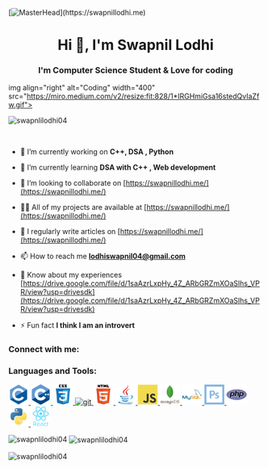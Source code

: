 
[![MasterHead](https://1.bp.blogspot.com/-7A4WynwLsM...)](https://swapnillodhi.me)

<h1 align="center">Hi 👋, I'm Swapnil Lodhi</h1>
<h3 align="center">I'm Computer Science Student & Love for coding</h3>

img align="right" alt="Coding" width="400" src="https://miro.medium.com/v2/resize:fit:828/1*IRGHmiGsa16stedQvIaZfw.gif">


<p align="left"> <img src="https://komarev.com/ghpvc/?username=swapnlilodhi04&label=Profile%20views&color=0e75b6&style=flat" alt="swapnlilodhi04" /> </p>

<p align="left"> <a href="https://twitter.com/" target="blank"><img src="https://img.shields.io/twitter/follow/?logo=twitter&style=for-the-badge" alt="" /></a> </p>

- 🔭 I’m currently working on **C++, DSA , Python**

- 🌱 I’m currently learning **DSA with C++ , Web development**

- 👯 I’m looking to collaborate on [https://swapnillodhi.me/](https://swapnillodhi.me/)

- 👨‍💻 All of my projects are available at [https://swapnillodhi.me/](https://swapnillodhi.me/)

- 📝 I regularly write articles on [https://swapnillodhi.me/](https://swapnillodhi.me/)

- 📫 How to reach me **lodhiswapnil04@gmail.com**

- 📄 Know about my experiences [https://drive.google.com/file/d/1saAzrLxpHy_4Z_ARbGRZmXOaSlhs_VPR/view?usp=drivesdk](https://drive.google.com/file/d/1saAzrLxpHy_4Z_ARbGRZmXOaSlhs_VPR/view?usp=drivesdk)

- ⚡ Fun fact **I think I am an introvert**

<h3 align="left">Connect with me:</h3>
<p align="left">
</p>

<h3 align="left">Languages and Tools:</h3>
<p align="left"> <a href="https://www.cprogramming.com/" target="_blank" rel="noreferrer"> <img src="https://raw.githubusercontent.com/devicons/devicon/master/icons/c/c-original.svg" alt="c" width="40" height="40"/> </a> <a href="https://www.w3schools.com/cpp/" target="_blank" rel="noreferrer"> <img src="https://raw.githubusercontent.com/devicons/devicon/master/icons/cplusplus/cplusplus-original.svg" alt="cplusplus" width="40" height="40"/> </a> <a href="https://www.w3schools.com/css/" target="_blank" rel="noreferrer"> <img src="https://raw.githubusercontent.com/devicons/devicon/master/icons/css3/css3-original-wordmark.svg" alt="css3" width="40" height="40"/> </a> <a href="https://git-scm.com/" target="_blank" rel="noreferrer"> <img src="https://www.vectorlogo.zone/logos/git-scm/git-scm-icon.svg" alt="git" width="40" height="40"/> </a> <a href="https://www.w3.org/html/" target="_blank" rel="noreferrer"> <img src="https://raw.githubusercontent.com/devicons/devicon/master/icons/html5/html5-original-wordmark.svg" alt="html5" width="40" height="40"/> </a> <a href="https://www.java.com" target="_blank" rel="noreferrer"> <img src="https://raw.githubusercontent.com/devicons/devicon/master/icons/java/java-original.svg" alt="java" width="40" height="40"/> </a> <a href="https://developer.mozilla.org/en-US/docs/Web/JavaScript" target="_blank" rel="noreferrer"> <img src="https://raw.githubusercontent.com/devicons/devicon/master/icons/javascript/javascript-original.svg" alt="javascript" width="40" height="40"/> </a> <a href="https://www.mongodb.com/" target="_blank" rel="noreferrer"> <img src="https://raw.githubusercontent.com/devicons/devicon/master/icons/mongodb/mongodb-original-wordmark.svg" alt="mongodb" width="40" height="40"/> </a> <a href="https://www.mysql.com/" target="_blank" rel="noreferrer"> <img src="https://raw.githubusercontent.com/devicons/devicon/master/icons/mysql/mysql-original-wordmark.svg" alt="mysql" width="40" height="40"/> </a> <a href="https://www.photoshop.com/en" target="_blank" rel="noreferrer"> <img src="https://raw.githubusercontent.com/devicons/devicon/master/icons/photoshop/photoshop-line.svg" alt="photoshop" width="40" height="40"/> </a> <a href="https://www.php.net" target="_blank" rel="noreferrer"> <img src="https://raw.githubusercontent.com/devicons/devicon/master/icons/php/php-original.svg" alt="php" width="40" height="40"/> </a> <a href="https://www.python.org" target="_blank" rel="noreferrer"> <img src="https://raw.githubusercontent.com/devicons/devicon/master/icons/python/python-original.svg" alt="python" width="40" height="40"/> </a> <a href="https://reactjs.org/" target="_blank" rel="noreferrer"> <img src="https://raw.githubusercontent.com/devicons/devicon/master/icons/react/react-original-wordmark.svg" alt="react" width="40" height="40"/> </a> </p>

<p><img align="left" src="https://github-readme-stats.vercel.app/api/top-langs?username=swapnlilodhi04&show_icons=true&locale=en&layout=compact" alt="swapnlilodhi04" /></p>

<p>&nbsp;<img align="center" src="https://github-readme-stats.vercel.app/api?username=swapnlilodhi04&show_icons=true&locale=en" alt="swapnlilodhi04" /></p>

<p><img align="center" src="https://github-readme-streak-stats.herokuapp.com/?user=swapnlilodhi04&" alt="swapnlilodhi04" /></p>
